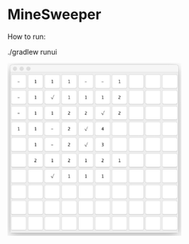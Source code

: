 # MineSweeper

How to run:

  ./gradlew runui



<img src="https://github.com/QianQ77/MineSweeper/blob/master/image.jpg" width="350" title="UI">
